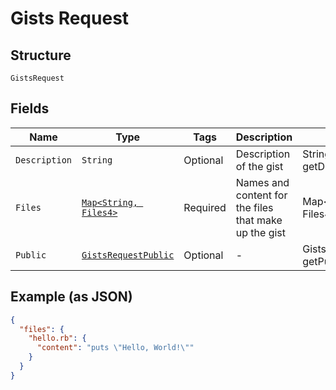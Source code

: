 
# Gists Request

## Structure

`GistsRequest`

## Fields

| Name | Type | Tags | Description | Getter | Setter |
|  --- | --- | --- | --- | --- | --- |
| `Description` | `String` | Optional | Description of the gist | String getDescription() | setDescription(String description) |
| `Files` | [`Map<String, Files4>`](../../doc/models/files-4.md) | Required | Names and content for the files that make up the gist | Map<String, Files4> getFiles() | setFiles(Map<String, Files4> files) |
| `Public` | [`GistsRequestPublic`]($m/GistsRequestPublic) | Optional | - | GistsRequestPublic getPublic() | setPublic(GistsRequestPublic mPublic) |

## Example (as JSON)

```json
{
  "files": {
    "hello.rb": {
      "content": "puts \"Hello, World!\""
    }
  }
}
```

